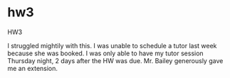 # hw3
HW3

I struggled mightily with this. I was unable to schedule a tutor last week because she was booked. I was only able to have my tutor session Thursday night, 2 days after the HW was due. Mr. Bailey generously gave me an extension.
